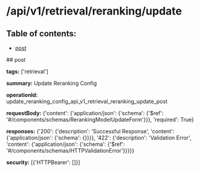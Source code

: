 # /api/v1/retrieval/reranking/update

## Table of contents:
- [post](#post)

<a name="post" />
## post

**tags:** ['retrieval']

**summary:** Update Reranking Config

**operationId:** update_reranking_config_api_v1_retrieval_reranking_update_post

**requestBody:** {'content': {'application/json': {'schema': {'$ref': '#/components/schemas/RerankingModelUpdateForm'}}}, 'required': True}

**responses:** {'200': {'description': 'Successful Response', 'content': {'application/json': {'schema': {}}}}, '422': {'description': 'Validation Error', 'content': {'application/json': {'schema': {'$ref': '#/components/schemas/HTTPValidationError'}}}}}

**security:** [{'HTTPBearer': []}]

